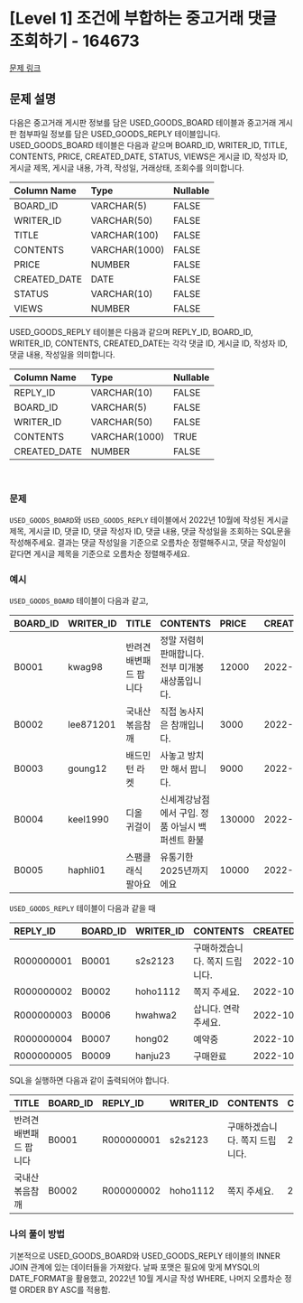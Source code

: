 # [Level 1] 조건에 부합하는 중고거래 댓글 조회하기 - 164673
[문제 링크](https://school.programmers.co.kr/learn/courses/30/lessons/164673)

## 문제 설명
다음은 중고거래 게시판 정보를 담은 USED_GOODS_BOARD 테이블과 중고거래 게시판 첨부파일 정보를 담은 USED_GOODS_REPLY 테이블입니다. USED_GOODS_BOARD 테이블은 다음과 같으며 BOARD_ID, WRITER_ID, TITLE, CONTENTS, PRICE, CREATED_DATE, STATUS, VIEWS은 게시글 ID, 작성자 ID, 게시글 제목, 게시글 내용, 가격, 작성일, 거래상태, 조회수를 의미합니다.


| Column Name  | Type          | Nullable  |
|:-------------|:--------------|:----------|
| BOARD_ID     | VARCHAR(5)    | FALSE     |
| WRITER_ID    | VARCHAR(50)   | FALSE     |
| TITLE        | VARCHAR(100)  | FALSE     |
| CONTENTS     | VARCHAR(1000) | FALSE     |
| PRICE        | NUMBER        | FALSE     |
| CREATED_DATE | DATE          | FALSE     |
| STATUS       | VARCHAR(10)   | FALSE     |
| VIEWS        | NUMBER        | FALSE     |
USED_GOODS_REPLY 테이블은 다음과 같으며 REPLY_ID, BOARD_ID, WRITER_ID, CONTENTS, CREATED_DATE는 각각 댓글 ID, 게시글 ID, 작성자 ID, 댓글 내용, 작성일을 의미합니다.


| Column Name  | Type          | Nullable  |
|:-------------|:--------------|:----------|
| REPLY_ID     | VARCHAR(10)   | FALSE     |
| BOARD_ID     | VARCHAR(5)    | FALSE     |
| WRITER_ID    | VARCHAR(50)   | FALSE     |
| CONTENTS     | VARCHAR(1000) | TRUE      |
| CREATED_DATE | NUMBER        | FALSE     |

<br />

### 문제
`USED_GOODS_BOARD`와 `USED_GOODS_REPLY` 테이블에서 2022년 10월에 작성된 게시글 제목, 게시글 ID, 댓글 ID, 댓글 작성자 ID, 댓글 내용, 댓글 작성일을 조회하는 SQL문을 작성해주세요. 결과는 댓글 작성일을 기준으로 오름차순 정렬해주시고, 댓글 작성일이 같다면 게시글 제목을 기준으로 오름차순 정렬해주세요.

### 예시
`USED_GOODS_BOARD` 테이블이 다음과 같고,

| BOARD_ID | WRITER_ID     | TITLE | CONTENTS                    | PRICE  | CREATED_DATE | STATUS | VIEWS |
|:---------|:--------------|:------|:----------------------------|:-------|:-------------|:-------|:------|
| B0001    | kwag98        | 반려견 배변패드 팝니다 | 정말 저렴히 판매합니다. 전부 미개봉 새상품입니다.| 12000  | 2022-10-01   | DONE   | 250   |
| B0002    | lee871201     | 국내산 볶음참깨 | 직접 농사지은 참깨입니다.              | 3000   | 2022-10-02   | DONE   | 121   |
| B0003    | goung12       | 배드민턴 라켓 | 사놓고 방치만 해서 팝니다.             | 9000   | 2022-10-02   | SALE   | 212   |
| B0004    | keel1990      | 디올 귀걸이  | 신세계강남점에서 구입. 정품 아닐시 백퍼센트 환불 | 130000 | 2022-10-02   | SALE   | 199   |
| B0005    | haphli01      | 스팸클래식 팔아요 | 유통기한 2025년까지에요              | 10000  | 2022-10-02   | SALE   | 121   |

`USED_GOODS_REPLY` 테이블이 다음과 같을 때

| REPLY_ID   | BOARD_ID | WRITER_ID  | CONTENTS                  | CREATED_DATE      |
|:-----------|:---------|:-----------|:--------------------------|:------------------|
| R000000001 | B0001    | 	s2s2123   | 구매하겠습니다. 쪽지 드립니다.         | 2022-10-02        |
| R000000002 | B0002    | hoho1112   | 쪽지 주세요.                   | 2022-10-03        |
| R000000003 | B0006    | 	hwahwa2   | 삽니다. 연락주세요.               | 2022-10-03        |
| R000000004 | B0007    | hong02     | 예약중                       | 2022-10-06        |
| R000000005 | B0009    | 	hanju23   | 구매완료                      | 2022-10-07        |

SQL을 실행하면 다음과 같이 출력되어야 합니다.

| TITLE             | BOARD_ID | REPLY_ID   | WRITER_ID  | CONTENTS                  | CREATED_DATE |
|:------------------|:---------|:-----------|:-----------|:--------------------------|:-------------|
| 반려견 배변패드 팝니다      | B0001    | R000000001 | 	s2s2123   | 구매하겠습니다. 쪽지 드립니다.         | 2022-10-02        |
| 국내산 볶음참깨          | B0002    | R000000002 | hoho1112   | 쪽지 주세요.                   | 2022-10-03         |

### 나의 풀이 방법

기본적으로 USED_GOODS_BOARD와 USED_GOODS_REPLY 테이블의 INNER JOIN 관계에 있는 데이터들을 가져왔다.
날짜 포맷은 필요에 맞게 MYSQL의 DATE_FORMAT을 활용했고, 2022년 10월 게시글 작성 WHERE, 나머지 오름차순 정렬 ORDER BY ASC를 적용함. 